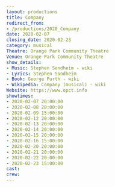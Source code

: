 ```yaml
---
layout: productions
title: Company
redirect_from:
- /productions/2020_Company
date: 2020-02-07
closing_date: 2020-02-23
category: musical
Theatre: Orange Park Community Theatre
Venue: Orange Park Community Theatre
show_details:
- Music: Stephen Sondheim - wiki
- Lyrics: Stephen Sondheim
- Book: George Furth - wiki
- Wikipedia: Company (musical) - wiki
Website: https://www.opct.info
showtimes:
- 2020-02-07 20:00:00
- 2020-02-08 20:00:00
- 2020-02-09 15:00:00
- 2020-02-12 20:00:00
- 2020-02-13 20:00:00
- 2020-02-14 20:00:00
- 2020-02-15 20:00:00
- 2020-02-16 15:00:00
- 2020-02-20 20:00:00
- 2020-02-21 20:00:00
- 2020-02-22 20:00:00
- 2020-02-23 15:00:00
cast:
crew:
---
```

